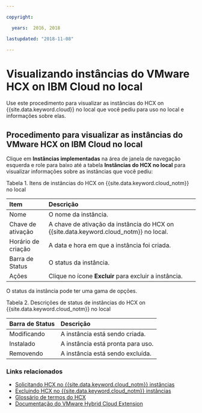```yaml
---

copyright:

  years:  2016, 2018

lastupdated: "2018-11-08"

---
```


# Visualizando instâncias do VMware HCX on IBM Cloud no local

Use este procedimento para visualizar as instâncias do HCX on {{site.data.keyword.cloud}} no local que você pediu para uso no local e informações sobre elas.

## Procedimento para visualizar as instâncias do VMware HCX on IBM Cloud no local

Clique em **Instâncias implementadas** na área de janela de navegação esquerda e role para baixo até a tabela **Instâncias do HCX no local** para visualizar informações sobre as instâncias que você pediu:

Tabela 1. Itens de instâncias do HCX on {{site.data.keyword.cloud_notm}} no local

| Item        | Descrição       |  
|:------------- |:------------- |
| Nome | O nome da instância. |
| Chave de ativação | A chave de ativação da instância do HCX on {{site.data.keyword.cloud_notm}} no local. |  
| Horário de criação | A data e hora em que a instância foi criada. |
| Barra de Status | O status da instância. |  
| Ações | Clique no ícone **Excluir** para excluir a instância. |

O status da instância pode ter uma gama de opções.

Tabela 2. Descrições de status de instâncias do HCX on {{site.data.keyword.cloud_notm}} no local

| Barra de Status        | Descrição       |
|:------------- |:------------- |
| Modificando | A instância está sendo criada. |
| Instalado | A instância está pronta para uso. |
| Removendo | A instância está sendo excluída. |

### Links relacionados

* [Solicitando HCX no {{site.data.keyword.cloud_notm}} instâncias](standalone_orderingserviceinstances.html)
* [Excluindo HCX no {{site.data.keyword.cloud_notm}} instâncias](standalone_deletingserviceinstances.html)
* [Glossário de termos do HCX](hcx_glossary.html)
* [Documentação do VMware Hybrid Cloud Extension](https://cloud.vmware.com/vmware-hcx/resources)
